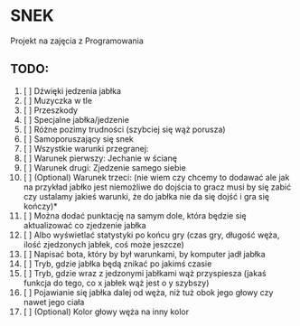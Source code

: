 # SNEK
Projekt na zajęcia z Programowania
## TODO:
1. [ ] Dźwięki jedzenia jabłka
2. [ ] Muzyczka w tle
3. [ ] Przeszkody
4. [ ] Specjalne jabłka/jedzenie
5. [ ] Różne pozimy trudności (szybciej się wąż porusza)
6. [ ] Samoporuszający się snek
7. [ ] Wszystkie warunki przegranej:
8. [ ] Warunek pierwszy: Jechanie w ścianę
9. [ ] Warunek drugi: Zjedzenie samego siebie
10. [ ] \(Optional) Warunek trzeci:  (nie wiem czy chcemy to dodawać ale jak na przykład jabłko jest niemożliwe do dojścia to gracz musi by się zabić czy ustalamy jakieś warunki, że do jabłka nie da się dojść i gra się kończy)*
11. [ ] Można dodać punktację na samym dole, która będzie się aktualizować co zjedzenie jabłka
12. [ ] Albo wyświetlać statystyki po końcu gry (czas gry, długość węża, ilość zjedzonych jabłek, coś może jeszcze)
13. [ ] Napisać bota, który by był warunkami, by komputer jadł jabłka
14. [ ] Tryb, gdzie jabłka będą znikać po jakimś czasie
15. [ ] Tryb, gdzie wraz z jedzonymi jabłkami wąż przyspiesza (jakaś funkcja do tego, co x jabłek wąż jest o y szybszy)
16. [ ] Pojawianie się jabłka dalej od węża, niż tuż obok jego głowy czy nawet jego ciała
17. [ ] \(Optional) Kolor głowy węża na inny kolor
